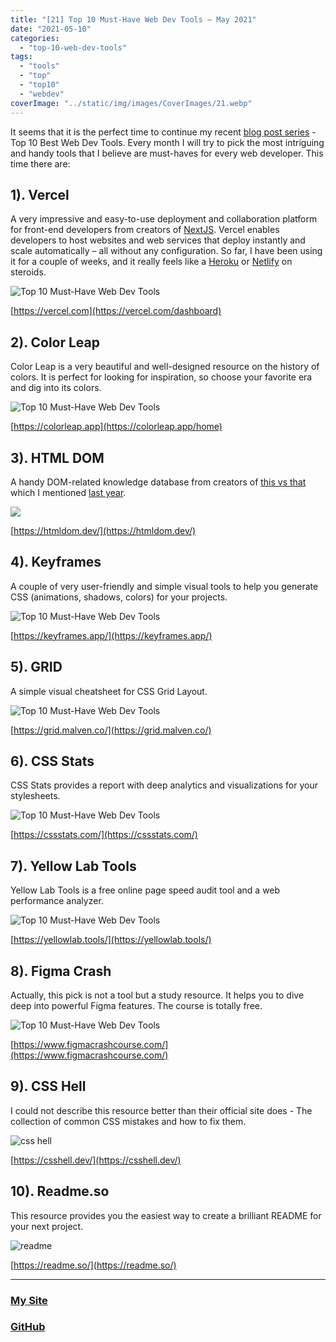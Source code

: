 ```yaml
---
title: "[21] Top 10 Must-Have Web Dev Tools – May 2021"
date: "2021-05-10"
categories:
  - "top-10-web-dev-tools"
tags:
  - "tools"
  - "top"
  - "top10"
  - "webdev"
coverImage: "../static/img/images/CoverImages/21.webp"
---
```


It seems that it is the perfect time to continue my recent [blog post series](https://create-react-app.com/category/top-10-web-dev-tools/) - Top 10 Best Web Dev Tools. Every month I will try to pick the most intriguing and handy tools that I believe are must-haves for every web developer. This time there are:

## 1). Vercel

A very impressive and easy-to-use deployment and collaboration platform for front-end developers from creators of [NextJS](https://nextjs.org/). Vercel enables developers to host websites and web services that deploy instantly and scale automatically – all without any configuration. So far, I have been using it for a couple of weeks, and it really feels like a [Heroku](https://heroku.com/) or [Netlify](https://www.netlify.com/) on steroids.

![Top 10 Must-Have Web Dev Tools](https://reverent-carson-67c52e.netlify.app/static/img/images/21/Screenshot-2021-05-10-at-11.11.06.png)

[https://vercel.com](https://vercel.com/dashboard)

## 2). Color Leap

Color Leap is a very beautiful and well-designed resource on the history of colors. It is perfect for looking for inspiration, so choose your favorite era and dig into its colors.

![Top 10 Must-Have Web Dev Tools](https://reverent-carson-67c52e.netlify.app/static/img/images/21/Screenshot-2021-05-10-at-11.23.09.png)

[https://colorleap.app](https://colorleap.app/home)

## 3). HTML DOM

A handy DOM-related knowledge database from creators of [this vs that](https://thisthat.dev/) which I mentioned [last year](https://create-react-app.com/top-15-best-developer-resources-part2/).

![](https://reverent-carson-67c52e.netlify.app/static/img/images/21/Screenshot-2021-05-10-at-11.30.20.png)

[https://htmldom.dev/](https://htmldom.dev/)

## 4). Keyframes

A couple of very user-friendly and simple visual tools to help you generate CSS (animations, shadows, colors) for your projects.

![Top 10 Must-Have Web Dev Tools](https://reverent-carson-67c52e.netlify.app/static/img/images/21/Screenshot-2021-05-10-at-11.32.50.png)

[https://keyframes.app/](https://keyframes.app/)

## 5). GRID

A simple visual cheatsheet for CSS Grid Layout.

![Top 10 Must-Have Web Dev Tools](https://reverent-carson-67c52e.netlify.app/static/img/images/21/Screenshot-2021-05-10-at-11.37.50.png)

[https://grid.malven.co/](https://grid.malven.co/)

## 6). CSS Stats

CSS Stats provides a report with deep analytics and visualizations for your stylesheets.

![Top 10 Must-Have Web Dev Tools](https://reverent-carson-67c52e.netlify.app/static/img/images/21/Screenshot-2021-05-10-at-11.46.09.png)

[https://cssstats.com/](https://cssstats.com/)

## 7). Yellow Lab Tools

Yellow Lab Tools is a free online page speed audit tool and a web performance analyzer.

![Top 10 Must-Have Web Dev Tools](https://reverent-carson-67c52e.netlify.app/static/img/images/21/Screenshot-2021-05-10-at-11.48.46.png)

[https://yellowlab.tools/](https://yellowlab.tools/)

## 8). Figma Crash

Actually, this pick is not a tool but a study resource. It helps you to dive deep into powerful Figma features. The course is totally free.

![Top 10 Must-Have Web Dev Tools](https://reverent-carson-67c52e.netlify.app/static/img/images/21/Screenshot-2021-05-10-at-11.54.48.png)

[https://www.figmacrashcourse.com/](https://www.figmacrashcourse.com/)

## 9). CSS Hell

I could not describe this resource better than their official site does - The collection of common CSS mistakes and how to fix them.

![css hell](https://reverent-carson-67c52e.netlify.app/static/img/images/21/Screenshot-2021-05-10-at-12.02.59.png)

[https://csshell.dev/](https://csshell.dev/)

## 10). Readme.so

This resource provides you the easiest way to create a brilliant README for your next project.

![readme](https://reverent-carson-67c52e.netlify.app/static/img/images/21/Screenshot-2021-05-10-at-12.04.15.png)

[https://readme.so/](https://readme.so/)

---

### [My Site](https://villivald.com/)

### [GitHub](https://github.com/villivald)
